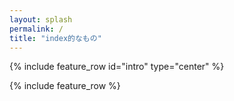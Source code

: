 ```yaml
---
layout: splash
permalink: /
title: "index的なもの"
---
```


{% include feature_row id="intro" type="center" %}

{% include feature_row %}
